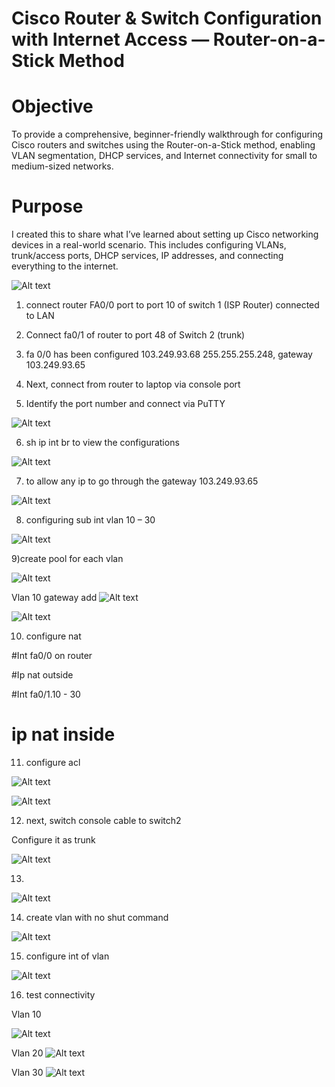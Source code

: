# Cisco Router & Switch Configuration with Internet Access — Router-on-a-Stick Method

# Objective
To provide a comprehensive, beginner-friendly walkthrough for configuring Cisco routers and switches using the Router-on-a-Stick method, enabling VLAN segmentation, DHCP services, and Internet connectivity for small to medium-sized networks.

# Purpose
I created this to share what I’ve learned about setting up Cisco networking devices in a real-world scenario. This includes configuring VLANs, trunk/access ports, DHCP services, IP addresses, and connecting everything to the internet.

![Alt text](https://github.com/venuGanes/Networking-Project/blob/3b491b029588706dc9ac80887c4457f227f40637/IMG%201.png)

1) connect router FA0/0 port to port 10 of switch 1 (ISP Router) connected to LAN 

2) Connect fa0/1 of router to port 48 of Switch 2 (trunk) 

3) fa 0/0 has been configured 103.249.93.68 255.255.255.248, gateway 103.249.93.65 

4) Next, connect from router to laptop via console port 

5) Identify the port number and connect via PuTTY

![Alt text](https://github.com/venuGanes/Networking-Project/blob/6be1f04809415c266433c282a4de8b35dcbcad64/IMG%202.png)

6) sh ip int br  to view the configurations

![Alt text](https://github.com/venuGanes/Networking-Project/blob/9a526f10713bc6948757d19d101bf3a3db9007cc/IMG%203.png)

7) to allow any ip to go through the gateway 103.249.93.65

![Alt text](https://github.com/venuGanes/Networking-Project/blob/9a526f10713bc6948757d19d101bf3a3db9007cc/IMG%204.png)

8) configuring sub int vlan 10 – 30

![Alt text](https://github.com/venuGanes/Networking-Project/blob/9a526f10713bc6948757d19d101bf3a3db9007cc/IMG%205.png)

9)create pool for each vlan 

![Alt text](https://github.com/venuGanes/Networking-Project/blob/9a526f10713bc6948757d19d101bf3a3db9007cc/IMG%206.png)

Vlan 10 gateway add 
![Alt text](https://github.com/venuGanes/Networking-Project/blob/9a526f10713bc6948757d19d101bf3a3db9007cc/IMG%207.png)

![Alt text](https://github.com/venuGanes/Networking-Project/blob/9a526f10713bc6948757d19d101bf3a3db9007cc/IMG%208.png)

10) configure nat 

#Int fa0/0 on router 

#Ip nat outside 

#Int fa0/1.10 - 30 

# ip nat inside 

11) configure acl

![Alt text](https://github.com/venuGanes/Networking-Project/blob/9a526f10713bc6948757d19d101bf3a3db9007cc/IMG%209.png)

![Alt text](https://github.com/venuGanes/Networking-Project/blob/9a526f10713bc6948757d19d101bf3a3db9007cc/IMG%2010.png)

12) next, switch console cable to switch2 

Configure it as trunk 
 
![Alt text](https://github.com/venuGanes/Networking-Project/blob/9a526f10713bc6948757d19d101bf3a3db9007cc/IMG%2011.png)

13)
 
![Alt text](https://github.com/venuGanes/Networking-Project/blob/9a526f10713bc6948757d19d101bf3a3db9007cc/IMG%2012.png)  

14) create vlan with no shut command

![Alt text](https://github.com/venuGanes/Networking-Project/blob/9a526f10713bc6948757d19d101bf3a3db9007cc/IMG%2013.png)  

15) configure int of vlan

![Alt text](https://github.com/venuGanes/Networking-Project/blob/9a526f10713bc6948757d19d101bf3a3db9007cc/IMG%2014.png)  

16) test connectivity 

Vlan 10 

![Alt text](https://github.com/venuGanes/Networking-Project/blob/9a526f10713bc6948757d19d101bf3a3db9007cc/IMG%2015.png) 

Vlan 20 
![Alt text](https://github.com/venuGanes/Networking-Project/blob/9a526f10713bc6948757d19d101bf3a3db9007cc/IMG%2016.png) 

Vlan 30 
![Alt text](https://github.com/venuGanes/Networking-Project/blob/9a526f10713bc6948757d19d101bf3a3db9007cc/IMG%2017.png) 

